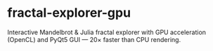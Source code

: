 # fractal-explorer-gpu
Interactive Mandelbrot &amp; Julia fractal explorer with GPU acceleration (OpenCL) and PyQt5 GUI — 20× faster than CPU rendering.
